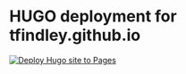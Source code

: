 # HUGO deployment for tfindley.github.io

[![Deploy Hugo site to Pages](https://github.com/tfindley/tfindley.github.io/actions/workflows/hugo.yaml/badge.svg)](https://github.com/tfindley/tfindley.github.io/actions/workflows/hugo.yaml)